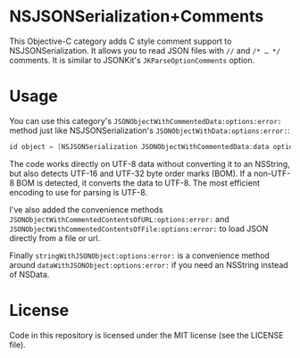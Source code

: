 # NSJSONSerialization+Comments

This Objective-C category adds C style comment support to NSJSONSerialization. It allows you to read JSON files with `//` and `/* … */` comments. It is similar to JSONKit's `JKParseOptionComments` option.

# Usage

You can use this category's `JSONObjectWithCommentedData:options:error:` method just like NSJSONSerialization's `JSONObjectWithData:options:error:`:

```Objective-C
id object = [NSJSONSerialization JSONObjectWithCommentedData:data options:0 error:&error];
```

The code works directly on UTF-8 data without converting it to an NSString, but also detects UTF-16 and UTF-32 byte order marks (BOM). If a non-UTF-8 BOM is detected, it converts the data to UTF-8. The most efficient encoding to use for parsing is UTF-8.

I've also added the convenience methods `JSONObjectWithCommentedContentsOfURL:options:error:` and `JSONObjectWithCommentedContentsOfFile:options:error:` to load JSON directly from a file or url. 

Finally `stringWithJSONObject:options:error:` is a convenience method around `dataWithJSONObject:options:error:` if you need an NSString instead of NSData.

# License

Code in this repository is licensed under the MIT license (see the LICENSE file).
